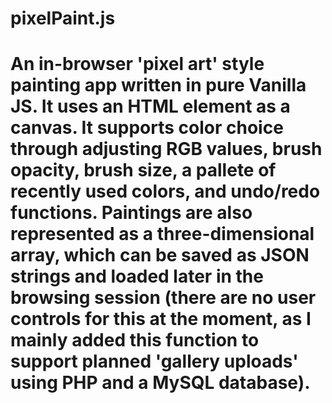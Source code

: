 # pixelPaint.js
# An in-browser 'pixel art' style painting app written in pure Vanilla JS. It uses an HTML <table> element as a canvas. It supports color choice through adjusting RGB values, brush opacity, brush size, a pallete of recently used colors, and undo/redo functions. Paintings are also represented as a three-dimensional array, which can be saved as JSON strings and loaded later in the browsing session (there are no user controls for this at the moment, as I mainly added this function to support planned 'gallery uploads' using PHP and a MySQL database).
